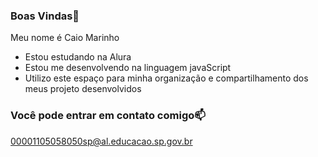 ### Boas Vindas👋

Meu nome é Caio Marinho

- Estou estudando na Alura
- Estou me desenvolvendo na linguagem javaScript
- Utilizo este espaço para minha organização e compartilhamento dos meus projeto desenvolvidos 

### Você pode entrar em contato comigo📫

00001105058050sp@al.educacao.sp.gov.br

